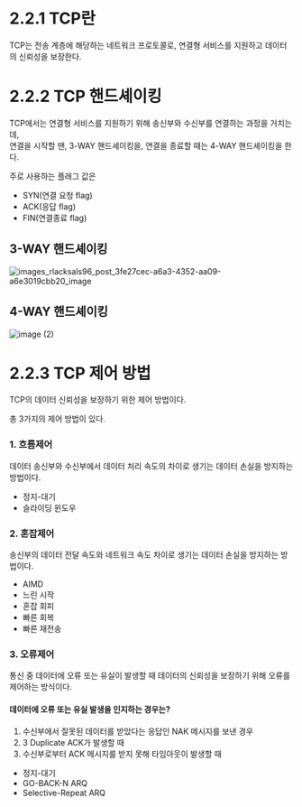 # 2.2.1 TCP란
TCP는 전송 계층에 해당하는 네트워크 프로토콜로, 연결형 서비스를 지원하고 데이터의 신뢰성을 보장한다. 

# 2.2.2 TCP 핸드셰이킹 
TCP에서는 연결형 서비스를 지원하기 위해 송신부와 수신부를 연결하는 과정을 거치는데,    
연결을 시작할 땐, 3-WAY 핸드셰이킹을, 연결을 종료할 때는 4-WAY 핸드셰이킹을 한다.    

주로 사용하는 플래그 값은
- SYN(연결 요청 flag)
- ACK(응답 flag)
- FIN(연결종료 flag)

## 3-WAY 핸드셰이킹
![images_rlacksals96_post_3fe27cec-a6a3-4352-aa09-a6e3019cbb20_image](https://github.com/leeshinbi/CS_Study/assets/109641586/b401a0f8-b98e-4362-ae88-74a18c4ea175)

## 4-WAY 핸드셰이킹 
![image (2)](https://github.com/leeshinbi/CS_Study/assets/109641586/1e745d34-afa6-4923-bf64-9b1e6c585b4a)

# 2.2.3 TCP 제어 방법
TCP의 데이터 신뢰성을 보장하기 위한 제어 방법이다.   

총 3가지의 제어 방법이 있다. 

### 1. 흐름제어 
데이터 송신부와 수신부에서 데이터 처리 속도의 차이로 생기는 데이터 손실을 방지하는 방법이다. 
- 정지-대기
- 슬라이딩 윈도우

### 2. 혼잡제어 
송신부의 데이터 전달 속도와 네트워크 속도 차이로 생기는 데이터 손실을 방지하는 방법이다.    
- AIMD
- 느린 시작
- 혼잡 회피
- 빠른 회복
- 빠른 재전송

### 3. 오류제어 
통신 중 데이터에 오류 또는 유실이 발생할 때 데이터의 신뢰성을 보장하기 위해 오류를 제어하는 방식이다.    

#### 데이터에 오류 또는 유실 발생을 인지하는 경우는?
1. 수신부에서 잘못된 데이터를 받았다는 응답인 NAK 메시지를 보낸 경우
2. 3 Duplicate ACK가 발생할 때
3. 수신부로부터 ACK 메시지를 받지 못해 타임아웃이 발생할 때 

- 정지-대기
- GO-BACK-N ARQ
- Selective-Repeat ARQ
  
